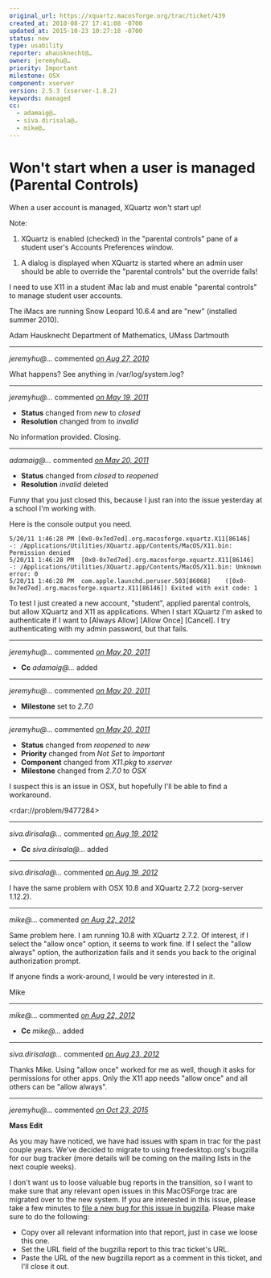 ```yaml
---
original_url: https://xquartz.macosforge.org/trac/ticket/439
created_at: 2010-08-27 17:41:08 -0700
updated_at: 2015-10-23 10:27:18 -0700
status: new
type: usability
reporter: ahausknecht@…
owner: jeremyhu@…
priority: Important
milestone: OSX
component: xserver
version: 2.5.3 (xserver-1.8.2)
keywords: managed
cc:
  - adamaig@…
  - siva.dirisala@…
  - mike@…
---
```


Won't start when a user is managed (Parental Controls)
======================================================


When a user account is managed, XQuartz won't start up!

Note:

1.  XQuartz is enabled (checked) in the "parental controls" pane of a student user's Accounts Preferences window.

<!-- -->

1.  A dialog is displayed when XQuartz is started where an admin user should be able to override the "parental controls" but the override fails!

I need to use X11 in a student iMac lab and must enable "parental controls" to manage student user accounts.

The iMacs are running Snow Leopard 10.6.4 and are "new" (installed summer 2010).

Adam Hausknecht
Department of Mathematics, UMass Dartmouth



---

*jeremyhu@…* commented *[on Aug 27, 2010](https://xquartz.macosforge.org/trac/ticket/439#comment:1 "August 27, 2010 at 10:26 PM PDT")*

What happens? See anything in /var/log/system.log?



---

*jeremyhu@…* commented *[on May 19, 2011](https://xquartz.macosforge.org/trac/ticket/439#comment:2 "May 19, 2011 at 8:52 AM PDT")*

-   **Status** changed from *new* to *closed*
-   **Resolution** changed from to *invalid*

No information provided. Closing.



---

*adamaig@…* commented *[on May 20, 2011](https://xquartz.macosforge.org/trac/ticket/439#comment:3 "May 20, 2011 at 10:59 AM PDT")*

-   **Status** changed from *closed* to *reopened*
-   **Resolution** *invalid* deleted

Funny that you just closed this, because I just ran into the issue yesterday at a school I'm working with.

Here is the console output you need.

    5/20/11 1:46:28 PM [0x0-0x7ed7ed].org.macosforge.xquartz.X11[86146]    -: /Applications/Utilities/XQuartz.app/Contents/MacOS/X11.bin: Permission denied
    5/20/11 1:46:28 PM  [0x0-0x7ed7ed].org.macosforge.xquartz.X11[86146]    -: /Applications/Utilities/XQuartz.app/Contents/MacOS/X11.bin: Unknown error: 0
    5/20/11 1:46:28 PM  com.apple.launchd.peruser.503[86068]    ([0x0-0x7ed7ed].org.macosforge.xquartz.X11[86146]) Exited with exit code: 1

To test I just created a new account, "student", applied parental controls, but allow XQuartz and X11 as applications. When I start XQuartz I'm asked to authenticate if I want to \[Always Allow\] \[Allow Once\] \[Cancel\]. I try authenticating with my admin password, but that fails.



---

*jeremyhu@…* commented *[on May 20, 2011](https://xquartz.macosforge.org/trac/ticket/439#comment:4 "May 20, 2011 at 11:06 AM PDT")*

-   **Cc** *adamaig@…* added



---

*jeremyhu@…* commented *[on May 20, 2011](https://xquartz.macosforge.org/trac/ticket/439#comment:5 "May 20, 2011 at 11:06 AM PDT")*

-   **Milestone** set to *2.7.0*



---

*jeremyhu@…* commented *[on May 20, 2011](https://xquartz.macosforge.org/trac/ticket/439#comment:6 "May 20, 2011 at 11:16 AM PDT")*

-   **Status** changed from *reopened* to *new*
-   **Priority** changed from *Not Set* to *Important*
-   **Component** changed from *X11.pkg* to *xserver*
-   **Milestone** changed from *2.7.0* to *OSX*

I suspect this is an issue in OSX, but hopefully I'll be able to find a workaround.

&lt;rdar://problem/9477284&gt;



---

*siva.dirisala@…* commented *[on Aug 19, 2012](https://xquartz.macosforge.org/trac/ticket/439#comment:7 "August 19, 2012 at 6:10 PM PDT")*

-   **Cc** *siva.dirisala@…* added



---

*siva.dirisala@…* commented *[on Aug 19, 2012](https://xquartz.macosforge.org/trac/ticket/439#comment:8 "August 19, 2012 at 6:11 PM PDT")*

I have the same problem with OSX 10.8 and XQuartz 2.7.2 (xorg-server 1.12.2).



---

*mike@…* commented *[on Aug 22, 2012](https://xquartz.macosforge.org/trac/ticket/439#comment:9 "August 22, 2012 at 3:03 PM PDT")*

Same problem here. I am running 10.8 with XQuartz 2.7.2. Of interest, if I select the "allow once" option,
it seems to work fine. If I select the "allow always" option, the authorization fails and it sends you back to the original authorization prompt.

If anyone finds a work-around, I would be very interested in it.

Mike



---

*mike@…* commented *[on Aug 22, 2012](https://xquartz.macosforge.org/trac/ticket/439#comment:10 "August 22, 2012 at 3:03 PM PDT")*

-   **Cc** *mike@…* added



---

*siva.dirisala@…* commented *[on Aug 23, 2012](https://xquartz.macosforge.org/trac/ticket/439#comment:11 "August 23, 2012 at 1:24 AM PDT")*

Thanks Mike. Using "allow once" worked for me as well, though it asks for permissions for other apps. Only the X11 app needs "allow once" and all others can be "allow always".



---

*jeremyhu@…* commented *[on Oct 23, 2015](https://xquartz.macosforge.org/trac/ticket/439#comment:441 "October 23, 2015 at 10:27 AM PDT")*

**Mass Edit**

As you may have noticed, we have had issues with spam in trac for the past couple years. We've decided to migrate to using freedesktop.org's bugzilla for our bug tracker (more details will be coming on the mailing lists in the next couple weeks).

I don't want us to loose valuable bug reports in the transition, so I want to make sure that any relevant open issues in this MacOSForge trac are migrated over to the new system. If you are interested in this issue, please take a few minutes to [file a new bug for this issue in bugzilla](https://bugs.freedesktop.org/enter_bug.cgi?product=XQuartz&component=New%20Bugs). Please make sure to do the following:

-   Copy over all relevant information into that report, just in case we loose this one.
-   Set the URL field of the bugzilla report to this trac ticket's URL.
-   Paste the URL of the new bugzilla report as a comment in this ticket, and I'll close it out.



